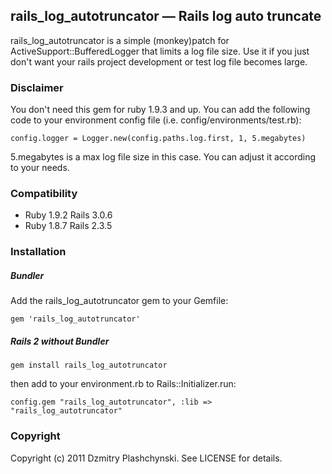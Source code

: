 rails_log_autotruncator — Rails log auto truncate
--------------------
rails_log_autotruncator is a simple (monkey)patch for ActiveSupport::BufferedLogger that limits a log file size. Use it if you just don't want your rails project development or test log file becomes large.


### Disclaimer
You don't need this gem for ruby 1.9.3 and up. You can add the following code to your environment config file (i.e. config/environments/test.rb):

    config.logger = Logger.new(config.paths.log.first, 1, 5.megabytes)

5.megabytes is a max log file size in this case. You can adjust it according to your needs.


### Compatibility

* Ruby 1.9.2 Rails 3.0.6
* Ruby 1.8.7 Rails 2.3.5


### Installation
##### Bundler
Add the rails_log_autotruncator gem to your Gemfile:

    gem 'rails_log_autotruncator'


##### Rails 2 without Bundler

    gem install rails_log_autotruncator

then add to your environment.rb to Rails::Initializer.run:

    config.gem "rails_log_autotruncator", :lib => "rails_log_autotruncator"


### Copyright

Copyright (c) 2011 Dzmitry Plashchynski. See LICENSE for details.
